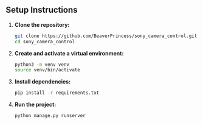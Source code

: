## Setup Instructions

1. **Clone the repository:**

    ```bash
    git clone https://github.com/BeaverPrincess/sony_camera_control.git
    cd sony_camera_control
    ```

2. **Create and activate a virtual environment:**

    ```bash
    python3 -m venv venv
    source venv/bin/activate
    ```

3. **Install dependencies:**

    ```bash
    pip install -r requirements.txt
    ```

4. **Run the project:**

    ```bash
    python manage.py runserver
    ```